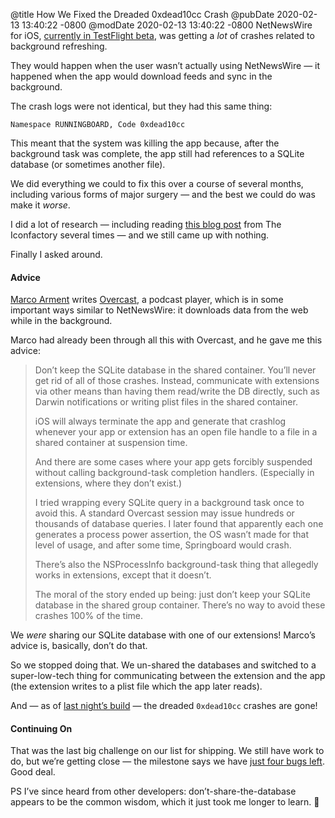 @title How We Fixed the Dreaded 0xdead10cc Crash
@pubDate 2020-02-13 13:40:22 -0800
@modDate 2020-02-13 13:40:22 -0800
NetNewsWire for iOS, [currently in TestFlight beta](https://ranchero.com/netnewswire/test-ios), was getting a *lot* of crashes related to background refreshing.

They would happen when the user wasn’t actually using NetNewsWire — it happened when the app would download feeds and sync in the background.

The crash logs were not identical, but they had this same thing:

	Namespace RUNNINGBOARD, Code 0xdead10cc

This meant that the system was killing the app because, after the background task was complete, the app still had references to a SQLite database (or sometimes another file).

We did everything we could to fix this over a course of several months, including various forms of major surgery — and the best we could do was make it *worse*.

I did a lot of research — including reading [this blog post](https://blog.iconfactory.com/2019/08/the-curious-case-of-the-core-data-crash/) from The Iconfactory several times — and we still came up with nothing.

Finally I asked around.

#### Advice

[Marco Arment](https://marco.org/) writes [Overcast](https://overcast.fm/), a podcast player, which is in some important ways similar to NetNewsWire: it downloads data from the web while in the background.

Marco had already been through all this with Overcast, and he gave me this advice:

> Don’t keep the SQLite database in the shared container. You’ll never get rid of all of those crashes. Instead, communicate with extensions via other means than having them read/write the DB directly, such as Darwin notifications or writing plist files in the shared container.
>
> iOS will always terminate the app and generate that crashlog whenever your app or extension has an open file handle to a file in a shared container at suspension time.
> 
> And there are some cases where your app gets forcibly suspended without calling background-task completion handlers. (Especially in extensions, where they don’t exist.)
> 
> I tried wrapping every SQLite query in a background task once to avoid this. A standard Overcast session may issue hundreds or thousands of database queries. I later found that apparently each one generates a process power assertion, the OS wasn’t made for that level of usage, and after some time, Springboard would crash.
> 
> There’s also the NSProcessInfo background-task thing that allegedly works in extensions, except that it doesn’t.
> 
> The moral of the story ended up being: just don’t keep your SQLite database in the shared group container. There’s no way to avoid these crashes 100% of the time.

We *were* sharing our SQLite database with one of our extensions! Marco’s advice is, basically, don’t do that.

So we stopped doing that. We un-shared the databases and switched to a super-low-tech thing for communicating between the extension and the app (the extension writes to a plist file which the app later reads).

And — as of [last night’s build](https://nnw.ranchero.com/2020/02/12/netnewswire-for-ios.html) — the dreaded `0xdead10cc` crashes are gone!

#### Continuing On

That was the last big challenge on our list for shipping. We still have work to do, but we’re getting close — the milestone says we have [just four bugs left](https://github.com/Ranchero-Software/NetNewsWire/milestone/4). Good deal.

PS I’ve since heard from other developers: don’t-share-the-database appears to be the common wisdom, which it just took me longer to learn. 🐥
